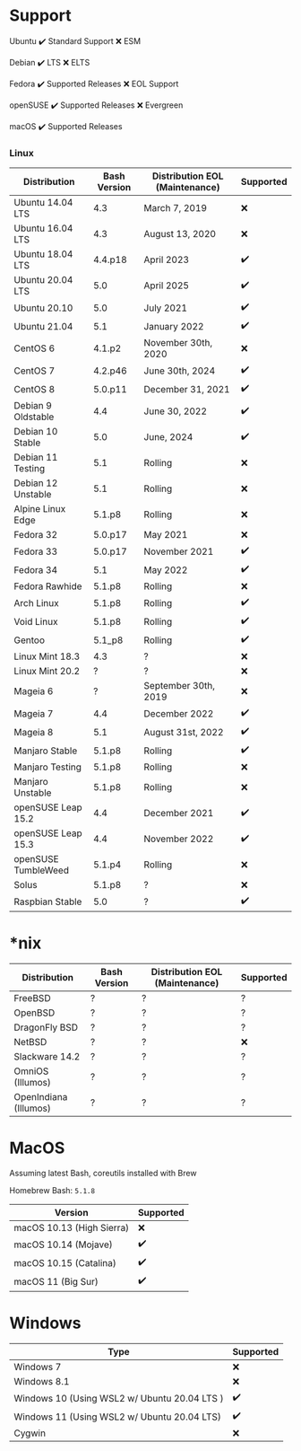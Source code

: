 # Support

Ubuntu
✔️ Standard Support
❌ ESM

Debian
✔️ LTS
❌ ELTS

Fedora
✔️ Supported Releases
❌ EOL Support

openSUSE
✔️ Supported Releases
❌ Evergreen

macOS
✔️ Supported Releases

### Linux

| Distribution | Bash Version | Distribution EOL (Maintenance) | Supported
| - | - | - | -
| Ubuntu 14.04 LTS | 4.3 | March 7, 2019 | ❌
| Ubuntu 16.04 LTS | 4.3 | August 13, 2020 | ❌
| Ubuntu 18.04 LTS | 4.4.p18 | April 2023 | ✔️
| Ubuntu 20.04 LTS | 5.0 | April 2025 | ✔️
| Ubuntu 20.10 | 5.0 | July 2021 | ✔️
| Ubuntu 21.04 | 5.1 | January 2022 | ✔️
| CentOS 6 | 4.1.p2 | November 30th, 2020 | ❌
| CentOS 7 | 4.2.p46 | June 30th, 2024 |✔️
| CentOS 8 | 5.0.p11 | December 31, 2021 | ✔️
| Debian 9 Oldstable | 4.4 | June 30, 2022 | ✔️
| Debian 10 Stable | 5.0 | June, 2024 | ✔️
| Debian 11 Testing | 5.1 | Rolling | ❌
| Debian 12 Unstable | 5.1 | Rolling | ❌
| Alpine Linux Edge | 5.1.p8 | Rolling | ❌
| Fedora 32 | 5.0.p17 | May 2021 | ❌
| Fedora 33 | 5.0.p17 | November 2021 | ✔️
| Fedora 34 | 5.1 | May 2022 | ✔️
| Fedora Rawhide | 5.1.p8 | Rolling | ❌
| Arch Linux | 5.1.p8 | Rolling | ✔️
| Void Linux | 5.1.p8 | Rolling | ✔️
| Gentoo | 5.1_p8 | Rolling | ✔️
| Linux Mint 18.3 | 4.3 | ? | ❌
| Linux Mint 20.2 | ? | ? | ❌
| Mageia 6 | ? | September 30th, 2019 | ❌
| Mageia 7 | 4.4 | December 2022 | ✔️
| Mageia 8 | 5.1 | August 31st, 2022 | ✔️
| Manjaro Stable | 5.1.p8 | Rolling | ✔️
| Manjaro Testing | 5.1.p8 | Rolling | ❌
| Manjaro Unstable | 5.1.p8 | Rolling | ❌
| openSUSE Leap 15.2 | 4.4 | December 2021 | ✔️
| openSUSE Leap 15.3 | 4.4 | November 2022 | ✔️
| openSUSE TumbleWeed | 5.1.p4 | Rolling | ❌
| Solus | 5.1.p8 | ? | ❌
| Raspbian Stable | 5.0 | ? | ✔️

# *nix

| Distribution | Bash Version | Distribution EOL (Maintenance) | Supported
| - | - | - | -
| FreeBSD | ? | ? | ?
| OpenBSD | ? | ? | ?
| DragonFly BSD | ? | ? | ?
| NetBSD | ? | ? | ❌
| Slackware 14.2 | ? | ? | ?
| OmniOS (Illumos) | ? | ? | ?
| OpenIndiana (Illumos) | ? | ? | ?

# MacOS

Assuming latest Bash, coreutils installed with Brew

Homebrew Bash: `5.1.8`

| Version | Supported
| - | -
| macOS 10.13 (High Sierra) | ❌
| macOS 10.14 (Mojave) | ✔️
| macOS 10.15 (Catalina) | ✔️
| macOS 11 (Big Sur) | ✔️

# Windows

| Type | Supported
| - | -
| Windows 7 | ❌
| Windows 8.1 | ❌
| Windows 10 (Using WSL2 w/ Ubuntu 20.04 LTS ) | ✔️
| Windows 11 (Using WSL2 w/ Ubuntu 20.04 LTS) | ✔️
| Cygwin | ❌
